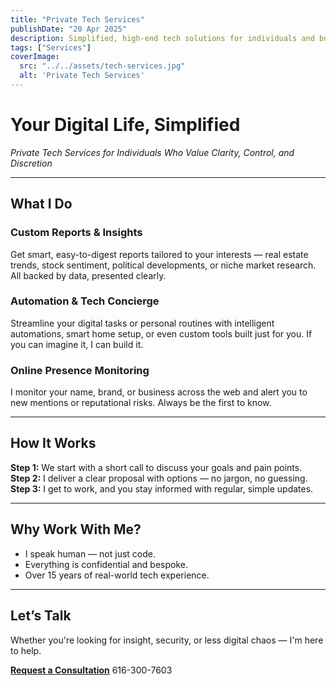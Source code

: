 ```yaml
---
title: "Private Tech Services"
publishDate: "20 Apr 2025"
description: Simplified, high-end tech solutions for individuals and businesses
tags: ["Services"]
coverImage:
  src: "../../assets/tech-services.jpg"
  alt: 'Private Tech Services'
---
```


# Your Digital Life, Simplified

*Private Tech Services for Individuals Who Value Clarity, Control, and Discretion*

---

## What I Do

### Custom Reports & Insights

Get smart, easy-to-digest reports tailored to your interests — real estate trends, stock sentiment, political developments, or niche market research. All backed by data, presented clearly.

### Automation & Tech Concierge

Streamline your digital tasks or personal routines with intelligent automations, smart home setup, or even custom tools built just for you. If you can imagine it, I can build it.

### Online Presence Monitoring

I monitor your name, brand, or business across the web and alert you to new mentions or reputational risks. Always be the first to know.

---

## How It Works

**Step 1:** We start with a short call to discuss your goals and pain points.  
**Step 2:** I deliver a clear proposal with options — no jargon, no guessing.  
**Step 3:** I get to work, and you stay informed with regular, simple updates.

---

## Why Work With Me?

- I speak human — not just code.  
- Everything is confidential and bespoke.  
- Over 15 years of real-world tech experience.  

---

## Let’s Talk

Whether you're looking for insight, security, or less digital chaos — I'm here to help.

**[Request a Consultation](mailto:contact@newliteracy.online)**
616-300-7603
